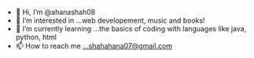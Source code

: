 - 👋 Hi, I’m @ahanashah08
- 👀 I’m interested in ...web developement, music and books!
- 🌱 I’m currently learning ...the basics of coding with languages like java, python, html
- 📫 How to reach me ...shahahana07@gmail.com

<!---
ahanashah08/ahanashah08 is a ✨ special ✨ repository because its `README.md` (this file) appears on your GitHub profile.
You can click the Preview link to take a look at your changes.
--->
